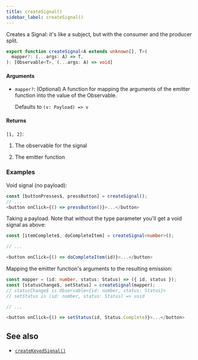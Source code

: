 ```yaml
---
title: createSignal()
sidebar_label: createSignal()
---
```


Creates a Signal: it's like a subject, but with the consumer and the producer split.

```ts
export function createSignal<A extends unknown[], T>(
  mapper?: (...args: A) => T,
): [Observable<T>, (...args: A) => void]
```

#### Arguments

- `mapper?`: (Optional) A function for mapping the arguments of the emitter function into
the value of the Observable.

  Defaults to `(v: Payload) => v`

#### Returns

`[1, 2]`:

1. The observable for the signal

2. The emitter function


### Examples

Void signal (no payload):

```ts
const [buttonPresses$, pressButton] = createSignal();
// ...
<button onClick={() => pressButton()}>...</button>
```

Taking a payload. Note that without the type parameter you'll get a void
signal as above:

```ts
const [itemComplete$, doCompleteItem] = createSignal<number>();

// ...

<button onClick={() => doCompleteItem(id)}>...</button>
```

Mapping the emitter function's arguments to the resulting emission:

```ts
const mapper = (id: number, status: Status) => ({ id, status });
const [statusChange$, setStatus] = createSignal(mapper);
// statusChange$ is Observable<{id: number, status: Status}>
// setStatus is (id: number, status: Status) => void

// ...

<button onClick={() => setStatus(id, Status.Complete)}>...</button>
```

## See also

- [`createKeyedSignal()`](createKeyedSignal)
